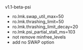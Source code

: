 v1.1-beta-psi
- ro.lmk.swap_util_max=50
- ro.lmk.thrashing_limit=50
- ro.lmk.thrashing_limit_decay=20
- ro.lmk.psi_partial_stall_ms=103
- not remove minfree_levels
- add no SWAP option
